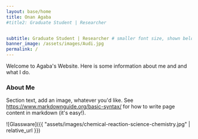 ```yaml
---
layout: base/home
title: Onan Agaba
#title2: Graduate Student | Researcher 


subtitle: Graduate Student | Researcher # smaller font size, shown below title+title2
banner_image: /assets/images/Audi.jpg
permalink: /
---
```



<style>mark{ color:rgb(200,0,0); background-color:white; }</style>



Welcome to Agaba's Website.
Here is some information about me and and what I do.



### About Me


Section text, add an image, whatever you'd like.
See <https://www.markdownguide.org/basic-syntax/>
for how to write page content in markdown (it's easy!).


![Glassware]({{ "assets/images/chemical-reaction-science-chemistry.jpg" | relative_url }})

